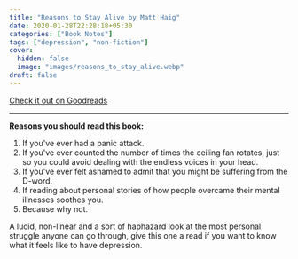 ```yaml
---
title: "Reasons to Stay Alive by Matt Haig"
date: 2020-01-28T22:28:18+05:30
categories: ["Book Notes"]
tags: ["depression", "non-fiction"]
cover:
  hidden: false
  image: "images/reasons_to_stay_alive.webp"
draft: false
---
```


[Check it out on Goodreads](https://www.goodreads.com/review/show/3161153699)

------------------------------------------------

**Reasons you should read this book:**

1) If you've ever had a panic attack. 
2) If you've ever counted the number of times the ceiling fan rotates, just so you could avoid dealing with the endless voices in your head. 
3) If you've ever felt ashamed to admit that you might be suffering from the D-word. 
4) If reading about personal stories of how people overcame their mental illnesses soothes you. 
5) Because why not. 

A lucid, non-linear and a sort of haphazard look at the most personal struggle anyone can go through, give this one a read if you want to know what it feels like to have depression. 
